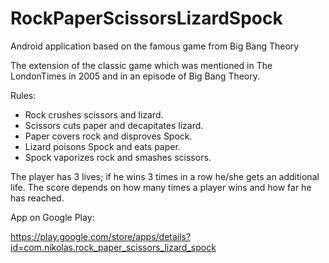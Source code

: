 # RockPaperScissorsLizardSpock
Android application based on the famous game from Big Bang Theory

The extension of the classic game which was mentioned in The LondonTimes in 2005 and in an episode of Big Bang Theory.

Rules:
- Rock crushes scissors and lizard.
- Scissors cuts paper and decapitates lizard.
- Paper covers rock and disproves Spock.
- Lizard poisons Spock and eats paper.
- Spock vaporizes rock and smashes scissors.

The player has 3 lives; if he wins 3 times in a row he/she gets an additional life.
The score depends on how many times a player wins and how far he has reached.

App on Google Play:

https://play.google.com/store/apps/details?id=com.nikolas.rock_paper_scissors_lizard_spock
